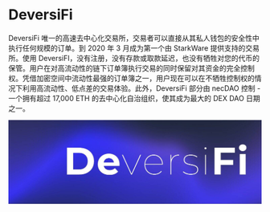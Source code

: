 # DeversiFi

DeversiFi 唯一的高速去中心化交易所，交易者可以直接从其私人钱包的安全性中执行任何规模的订单。到 2020 年 3 月成为第一个由 StarkWare 提供支持的交易所。使用 DeversiFI，没有注册，没有存款或取款延迟，也没有牺牲对您的代币的保管。用户在对高流动性的链下订单簿执行交易的同时保留对其资金的完全控制权。凭借加密空间中流动性最强的订单簿之一，用户现在可以在不牺牲控制权的情况下利用高流动性、低点差的交易体验。此外，DeversiFi 部分由 necDAO 控制 - 一个拥有超过 17,000 ETH 的去中心化自治组织，使其成为最大的 DEX DAO 日期之一。

![1500x500](1500x500.jpg)

